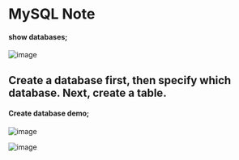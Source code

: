 # MySQL Note

#### show databases;
![image](https://github.com/user-attachments/assets/104ba31a-17c5-49ca-b27d-f5414e0641e5)


## Create a database first, then specify which database. Next, create a table.
#### Create database demo;
![image](https://github.com/user-attachments/assets/34c1e8cb-b6a0-4aae-83cb-009b3d2d6a97)

![image](https://github.com/user-attachments/assets/e21cb20b-8051-4c09-98a0-c1622b04c843)



